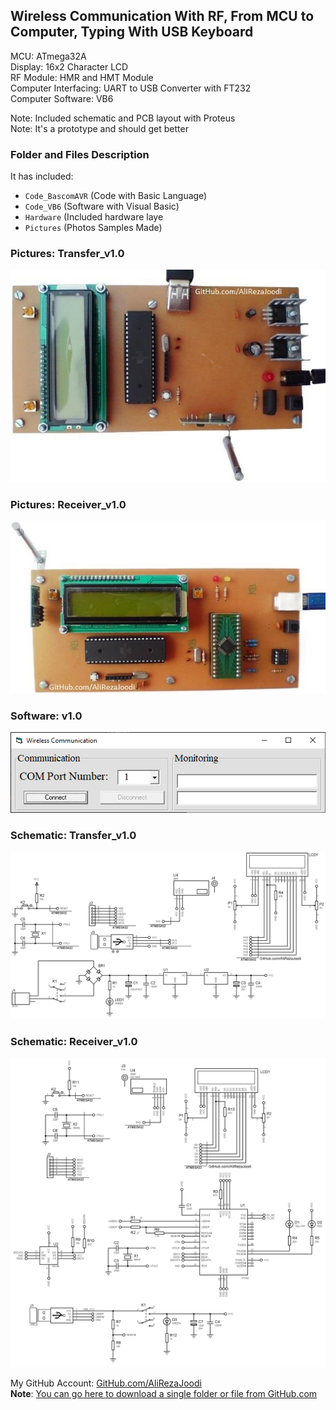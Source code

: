 ## Wireless Communication With RF, From MCU to Computer, Typing With USB Keyboard

MCU: ATmega32A  
Display: 16x2 Character LCD  
RF Module: HMR and HMT Module  
Computer Interfacing: UART to USB Converter with FT232  
Computer Software: VB6  
    
Note: Included schematic and PCB layout with Proteus  
Note: It's a prototype and should get better 

### Folder and Files Description
It has included:
- `Code_BascomAVR` (Code with Basic Language)
- `Code_VB6` (Software with Visual Basic)
- `Hardware` (Included hardware laye
- `Pictures` (Photos Samples Made)

### Pictures: Transfer_v1.0
![](Pictures/Transfer_v1.0.jpg)

### Pictures: Receiver_v1.0
![](Pictures/Receiver_v1.0.jpg)

### Software: v1.0
![](Code_VB6/v1.0.png)

### Schematic: Transfer_v1.0
![](Hardware/Transfer_v1.0.png)

### Schematic: Receiver_v1.0
![](Hardware/Receiver_v1.0.png)

My GitHub Account: [GitHub.com/AliRezaJoodi](https://github.com/AliRezaJoodi)  
**Note**: [You can go here to download a single folder or file from GitHub.com](https://minhaskamal.github.io/DownGit/#/home)
